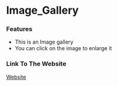 # Image_Gallery

### Features
* This is an Image gallery
* You can click on the image to enlarge it

### Link To The Website
[Website](http://127.0.0.1:5500/index.html#)
